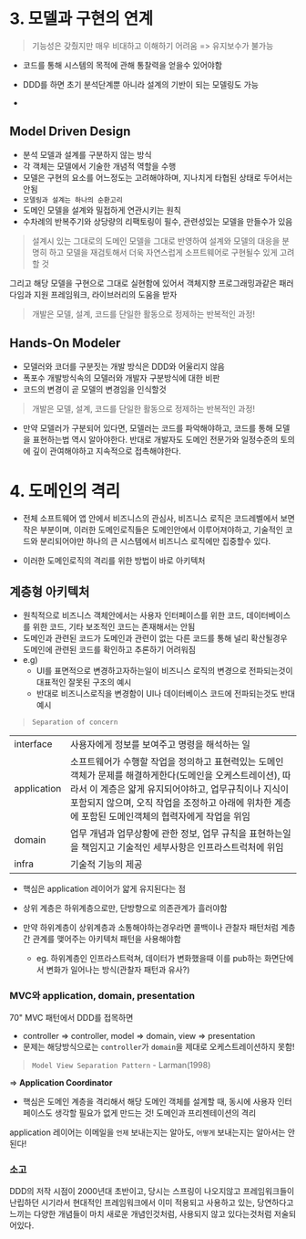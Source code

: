# 3. 모델과 구현의 연계

> 기능성은 갖췄지만 매우 비대하고 이해하기 어려움 => 유지보수가 불가능

- 코드를 통해 시스템의 목적에 관해 통찰력을 얻을수 있어야함

- DDD를 하면 초기 분석단계뿐 아니라 설계의 기반이 되는 모델링도 가능
-

## Model Driven Design

- 분석 모델과 설계를 구분하지 않는 방식
- 각 객체는 모델에서 기술한 개념적 역할을 수행
- 모델은 구현의 요소를 어느정도는 고려해야하며, 지나치게 타협된 상태로 두어서는 안됨
- `모델링과 설계는 하나의 순환고리`
- 도메인 모델을 설계와 밀접하게 연관시키는 원칙
- 수차례의 반복주기와 상당량의 리팩토링이 필수, 관련성있는 모델을 만들수가 있음


> 설계시 있는 그대로의 도메인 모델을 그대로 반영하여 설계와 모델의 대응을 분명히 하고 모델을 재검토해서 더욱 자연스럽게 소프트웨어로 구현될수 있게 고려할 것

그리고 해당 모델을 구현으로 그대로 실현함에 있어서 객체지향 프로그래밍과같은 패러다임과 지원 프레임워크, 라이브러리의 도움을 받자
 


> 개발은 모델, 설계, 코드를 단일한 활동으로 정제하는 반복적인 과정!


## Hands-On Modeler

- 모델러와 코더를 구분짓는 개발 방식은 DDD와 어울리지 않음
- 폭포수 개발방식속의 모델러와 개발자 구분방식에 대한 비판
- 코드의 변경이 곧 모델의 변경임을 인식할것
> 개발은 모델, 설계, 코드를 단일한 활동으로 정제하는 반복적인 과정!
- 만약 모델러가 구분되어 있다면, 모델러는 코드를 파악해야하고, 코드를 통해 모델을 표현하는법 역시 알아야한다. 반대로 개발자도 도메인 전문가와 일정수준의 토의에 깊이 관여해야하고 지속적으로 접촉해야한다.

# 4. 도메인의 격리

- 전체 소프트웨어 앱 안에서 비즈니스의 관심사, 비즈니스 로직은 코드레벨에서 보면 작은 부분이며, 이러한 도메인로직들은 도메인안에서 이루어져야하고, 기술적인 코드와 분리되어야만 하나의 큰 시스템에서 비즈니스 로직에만 집중할수 있다.

- 이러한 도메인로직의 격리를 위한 방법이 바로 아키텍처

## 계층형 아키텍처

- 원칙적으로 비즈니스 객체안에서는 사용자 인터페이스를 위한 코드, 데이터베이스를 위한 코드, 기타 보조적인 코드는 존재해서는 안됨
- 도메인과 관련된 코드가 도메인과 관련이 없는 다른 코드를 통해 널리 확산될경우 도메인에 관련된 코드를 확인하고 추론하기 어려워짐
- e.g) 
    - UI를 표면적으로 변경하고자하는일이 비즈니스 로직의 변경으로 전파되는것이 대표적인 잘못된 구조의 예시
    - 반대로 비즈니스로직을 변경함이 UI나 데이터베이스 코드에 전파되는것도 반대 예시
 > `Separation of concern`


|  |  |
| --- | --- |
| interface | 사용자에게 정보를 보여주고 명령을 해석하는 일 |
|  application | 소프트웨어가 수행할 작업을 정의하고 표현력있는 도메인객체가 문제를 해결하게한다(도메인을 오케스트레이션), 따라서 이 계층은 얇게 유지되어야하고, 업무규칙이나 지식이 포함되지 않으며, 오직 작업을 조정하고 아래에 위차한 계층에 포함된 도메인객체의 협력자에게 작업을 위임 |
|  domain | 업무 개념과 업무상황에 관한 정보, 업무 규칙을 표현하는일을 책임지고 기술적인 세부사항은 인프라스트럭처에 위임 |
| infra | 기술적 기능의 제공 |


- 핵심은 application 레이어가 얇게 유지된다는 점

- 상위 계층은 하위계층으로만, 단방향으로 의존관계가 흘러야함
- 만약 하위계층이 상위계층과 소통해야하는경우라면 콜백이나 관찰자 패턴처럼 계층간 관계를 맺어주는 아키텍처 패턴을 사용해야함
    - eg. 하위계층인 인프라스트럭쳐, 데이터가 변화했을때 이를 pub하는 화면단에서 변화가 일어나는 방식(관찰자 패턴과 유사?)
    
### MVC와 application, domain, presentation
70" MVC 패턴에서 DDD를 접목하면
- controller => controller, model => domain, view => presentation
- 문제는 해당방식으로는 `controller`가 `domain`을 제대로 오케스트레이션하지 못함!



> `Model View Separation Pattern` - Larman(1998)

=> **Application Coordinator**

- 핵심은 도메인 계층을 격리해서 해당 도메인 객체를 설계할 때, 동시에 사용자 인터페이스도 생각할 필요가 없게 만드는 것! 도메인과 프리젠테이션의 격리


application 레이어는 이메일을 `언제` 보내는지는 알아도, `어떻게` 보내는지는 알아서는 안된다!


### 소고
DDD의 저작 시점이 2000년대 초반이고, 당시는 스프링이 나오지않고 프레임워크들이 난립하던 시기라서 현대적인 프레임워크에서 이미 적용되고 사용하고 있는, 당연하다고 느끼는 다양한 개념들이 마치 새로운 개념인것처럼,
사용되지 않고 있다는것처럼 저술되어있다. 
